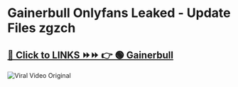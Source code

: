 
 # Gainerbull Onlyfans Leaked - Update Files zgzch

## <h2><a href="https://clipsfans.com/Gainerbull&ref=git">🔗 Click to LINKS ⏩⏩ 👉 🟢 Gainerbull </a></h2>

<a href="https://clipsfans.com/Gainerbull&ref=git" rel="nofollow" data-target="animated-image.originalLink"><img src="https://i.ibb.co.com/xMMVF88/686577567.gif" alt="Viral Video Original" style="max-width: 100%; display: inline-block;" data-target="animated-image.originalImage"></a>

